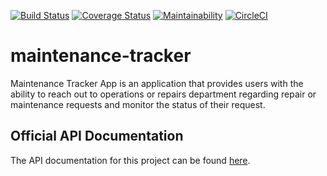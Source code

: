 [![Build Status](https://travis-ci.org/anneKay/maintenance-tracker.svg?branch=ft-filter-requests-158456484)](https://travis-ci.org/anneKay/maintenance-tracker) [![Coverage Status](https://coveralls.io/repos/github/anneKay/maintenance-tracker/badge.svg?branch=ft-filter-requests-158456484)](https://coveralls.io/github/anneKay/maintenance-tracker?branch=ft-filter-requests-158456484)  [![Maintainability](https://api.codeclimate.com/v1/badges/a99a88d28ad37a79dbf6/maintainability)](https://codeclimate.com/github/codeclimate/codeclimate/maintainability) 
[![CircleCI](https://circleci.com/gh/anneKay/maintenance-tracker.svg?style=svg)](https://circleci.com/gh/anneKay/maintenance-tracker)

# maintenance-tracker

Maintenance Tracker App is an application that provides users with the ability to reach out to operations or repairs department regarding repair or maintenance requests and monitor the status of their request.
## Official API Documentation

The API documentation for this project can be found [here](https://mtracker-nwanna.herokuapp.com/).
